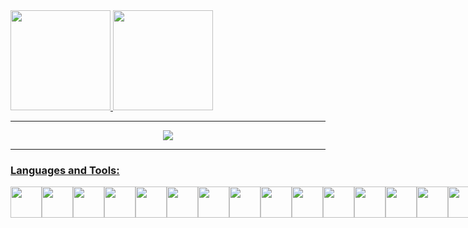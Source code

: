 <div align="center">
   <div style="display: flex">
   <a href="https://github.com/diegwl">
   <img height="160em" src="https://github-readme-stats.vercel.app/api/top-langs/?username=diegwl&layout=compact&langs_count=7&theme=merko"/>
   <img height="160em" src="https://github-readme-stats.vercel.app/api?username=diegwl&show_icons=true&theme=merko&include_all_commits=true&count_private=true"/>
   </div>
</div>

---
   
<div align="center">
  <img src="https://thumbs.gfycat.com/EntireBlackEchidna-max-1mb.gif"/>
</div>
   
---
<h3 align="left">Languages and Tools:</h3>

<div align="center" style="display: flex;"><br>
  <img align="center" height="50" width="50" src="https://cdn.jsdelivr.net/gh/devicons/devicon/icons/azure/azure-original.svg" />
  <img align="center" height="50" width="50" src="https://cdn.jsdelivr.net/gh/devicons/devicon/icons/raspberrypi/raspberrypi-original.svg" />
  <img align="center" height="50" width="50" src="https://cdn.jsdelivr.net/gh/devicons/devicon/icons/arduino/arduino-original.svg" />
  <img align="center" height="50" width="50" src="https://cdn.jsdelivr.net/gh/devicons/devicon/icons/linux/linux-original.svg" />
  <img align="center" height="50" width="50" src="https://cdn.jsdelivr.net/gh/devicons/devicon/icons/ubuntu/ubuntu-plain.svg" />
  <img align="center" height="50" width="50" src="https://cdn.jsdelivr.net/gh/devicons/devicon/icons/java/java-original.svg" />
  <img align="center" height="50" width="50" src="https://cdn.jsdelivr.net/gh/devicons/devicon/icons/spring/spring-original.svg" />
  <img align="center" height="50" width="50" src="https://cdn.jsdelivr.net/gh/devicons/devicon/icons/python/python-original.svg" />
  <img align="center" height="50" width="50" src="https://cdn.jsdelivr.net/gh/devicons/devicon/icons/html5/html5-original.svg" />
  <img align="center" height="50" width="50" src="https://cdn.jsdelivr.net/gh/devicons/devicon/icons/css3/css3-original.svg" />
  <img align="center" height="50" width="50" src="https://cdn.jsdelivr.net/gh/devicons/devicon/icons/javascript/javascript-plain.svg" />
  <img align="center" height="50" width="50" src="https://cdn.jsdelivr.net/gh/devicons/devicon/icons/react/react-original.svg" />
  <img align="center" height="50" width="50" src="https://cdn.jsdelivr.net/gh/devicons/devicon/icons/c/c-original.svg" />
  <img align="center" height="50" width="50" src="https://cdn.jsdelivr.net/gh/devicons/devicon/icons/cplusplus/cplusplus-original.svg" />  
  <img align="center" height="50" width="50" src="https://cdn.jsdelivr.net/gh/devicons/devicon/icons/labview/labview-original.svg" /> <br/><br/>
  <img align="center" height="50" width="50" src="https://cdn.jsdelivr.net/gh/devicons/devicon/icons/mysql/mysql-original.svg" />
  <img align="center" height="50" width="50" src="https://cdn.jsdelivr.net/gh/devicons/devicon/icons/docker/docker-original.svg" />
  <img align="center" height="50" width="50" src="https://cdn.jsdelivr.net/gh/devicons/devicon/icons/figma/figma-original.svg" />
  <img align="center" height="50" width="50" src="https://cdn.jsdelivr.net/gh/devicons/devicon/icons/canva/canva-original.svg" />
</div>

